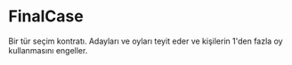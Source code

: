 # FinalCase
 Bir tür seçim kontratı. Adayları ve oyları teyit eder ve kişilerin 1'den fazla oy kullanmasını engeller.
